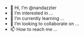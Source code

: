 - 👋 Hi, I’m @nandazzler
- 👀 I’m interested in ...
- 🌱 I’m currently learning ...
- 💞️ I’m looking to collaborate on ...
- 📫 How to reach me ...

<!---
nandazzler/nandazzler is a ✨ special ✨ repository because its `README.md` (this file) appears on your GitHub profile.
You can click the Preview link to take a look at your changes.
--->
